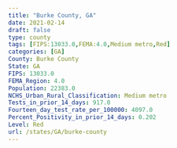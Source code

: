 ```yaml
---
title: "Burke County, GA"
date: 2021-02-14
draft: false
type: county
tags: [FIPS:13033.0,FEMA:4.0,Medium metro,Red]
categories: [GA]
County: Burke County
State: GA
FIPS: 13033.0
FEMA_Region: 4.0
Population: 22383.0
NCHS_Urban_Rural_Classification: Medium metro
Tests_in_prior_14_days: 917.0
Fourteen_day_test_rate_per_100000: 4097.0
Percent_Positivity_in_prior_14_days: 0.202
Level: Red
url: /states/GA/burke-county
---
```



